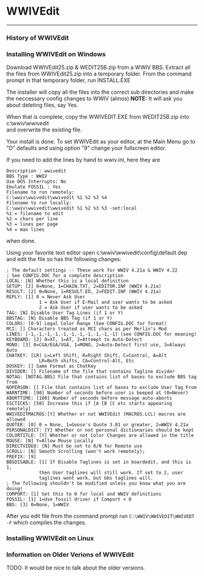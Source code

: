 # WWIVEdit
***

### History of WWIVEdit


### Installing WWIVEdit on Windows

Download WWIVEdit25.zip & WEDIT25B.zip from a WWIV BBS.
Extract all the files from WWIVEdit25.zip into a temporary folder.
From the command prompt in that temporary folder, run INSTALL.EXE

The installer will copy all the files into the correct sub directories
and make the neccessary config changes to WWIV (almos) **NOTE:** It will 
ask you about deleting files, say Yes.

When that is complete, copy the WWIVEDIT.EXE from WEDIT25B.zip into c:\wwiv\wwivedit\
and overwrite the existing file.

Your install is done. To set WWIVEdit as your editor, at the Main Menu go to "D" defaults and using
option "9" change your fullscreen editor.

If you need to add the lines by hand to wwiv.ini, here they are

    Description : wwivedit 
    BBS Type : WWIV 
    Use DOS Interrupts: No 
    Emulate FOSSIL : Yes 
    Filename to run remotely: 
    C:\wwiv\wwivedit\wwivedit %1 %2 %3 %4 
    Filename to run locally: 
    C:\wwiv\wwivedit\wwivedit %1 %2 %3 %3 -set:local 
    %1 = filename to edit 
    %2 = chars per line 
    %3 = lines per page 
    %4 = max lines 

<ESC> when done.

Using your favorite text editor open c:\wwiv\wwivedit\config\default.dep and 
edit the file so has the following changes:

```
; The default settings -- These work for WWIV 4.21a & WWIV 4.22
; See CONFIG.DOC for a complete description
LOCAL: [N] Whether this is a local definition
SETUP: [2] 0=None, 1=CHAIN.TXT, 2=EDITOR.INF (WWIV 4.21a)
RESULT: [2] 0=None, 1=RESULT.ED, 2=FEDIT.INF (WWIV 4.21a)
REPLY: [1] 0 = Never Ask User
            1 = Ask User if E-Mail and user wants to be asked
            2 = Ask User if user wants to be asked
TAG: [N] Disable User Tag Lines (if 1 or Y)
BBSTAG: [N] Disable BBS Tag (if 1 or Y)
COLORS: [0-9] Legal Color Range (See CONFIG.DOC for format)
MCI: [] Characters treated as MCI chars as per Merlin's Mod
LINES: [-1,-1,-1,-1,-1,-1,-1,-1,-1,-1,-1] (see CONFIG.DOC for meaning)
KEYBOARD: [2] 0=XT, 1=AT, 2=Attempt to Auto-Detect
MONO: [3] 0=CGA/EGA/VGA, 1=MONO, 2=Auto-Detect first use, 3=Always Auto
CHATKEY: [LR] L=Left Shift, R=Right Shift, C=Control, A=Alt
            LR=Both shifts, CA=Control-Alt, Etc
DOSKEY: [] Same Format as ChatKey
DIVIDER: [] Filename of the file that contains Tagline divider
NOTAG: [NOTAG.BBS] File that contains list of bases to exclude BBS tag from
NOPERSON: [] File that contains list of bases to exclude User Tag From
WARNTIME: [90] Number of seconds before user is beeped at (0=Never)
ABORTTIME: [180] Number of seconds before message auto-aborts
ESCTICKS: [50] Increase this if [A [B [C etc starts appearing remotely]
WWIVEDITMACROS:[Y] Whether or not WWIVEdit (MACROS.LCL) macros are allowed
QUOTER: [0] 0 = None, 1=Goose's Quote 3.01 or greater, 2=WWIV 4.21a
PERSONALDICT: [Y] Whether or not personal dictionaries should be kept
COLORTITLE: [Y] Whether or not Color Changes are allowed in the title
MOUSE: [N] Y=Allow Mouse Locally
DIRECTVIDEO: [N] Must be set to 0/N for Remote use
SCROLL: [N] Smooth Scrolling (won't work remotely);
PREFIX: [9]
BBSDISABLE: [1] If Disable Taglines is set in boardedit, and this is 1,
            then User taglines will still work. If set to 2, user
            taglines wont work, but bbs taglines will.
; The following shouldn't be modified unless you know what you are doing!
COMPORT: [1] Set this to 0 for local and WWIV definitions
FOSSIL: [1] 1=Use fossil driver if Comport > 0
BBS: [3] 0=None, 1=WWIV
```

After you edit file from the command prompt run `C:\WWIV\WWIVEDIT\WWIVEDT -F` which compiles the changes.

### Installing WWIVEdit on Linux

### Information on Older Verions of WWIVEdit

TODO: It would be nice to talk about the older versions.
